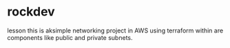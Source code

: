 # rockdev
lesson
 this is  aksimple networking project in AWS using terraform
 within are components like public and private subnets.
 
